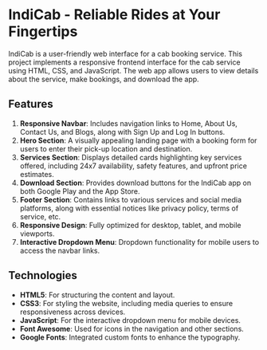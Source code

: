 # IndiCab - Reliable Rides at Your Fingertips

IndiCab is a user-friendly web interface for a cab booking service. This project implements a responsive frontend interface for the cab service using HTML, CSS, and JavaScript. The web app allows users to view details about the service, make bookings, and download the app.


## Features
1. **Responsive Navbar**: Includes navigation links to Home, About Us, Contact Us, and Blogs, along with Sign Up and Log In buttons.
2. **Hero Section**: A visually appealing landing page with a booking form for users to enter their pick-up location and destination.
3. **Services Section**: Displays detailed cards highlighting key services offered, including 24x7 availability, safety features, and upfront price estimates.
4. **Download Section**: Provides download buttons for the IndiCab app on both Google Play and the App Store.
5. **Footer Section**: Contains links to various services and social media platforms, along with essential notices like privacy policy, terms of service, etc.
6. **Responsive Design**: Fully optimized for desktop, tablet, and mobile viewports.
7. **Interactive Dropdown Menu**: Dropdown functionality for mobile users to access the navbar links.

## Technologies
- **HTML5**: For structuring the content and layout.
- **CSS3**: For styling the website, including media queries to ensure responsiveness across devices.
- **JavaScript**: For the interactive dropdown menu for mobile devices.
- **Font Awesome**: Used for icons in the navigation and other sections.
- **Google Fonts**: Integrated custom fonts to enhance the typography.

